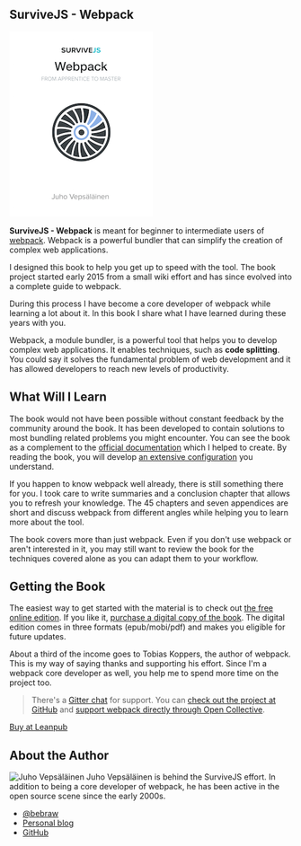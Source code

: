## SurviveJS - Webpack

<p>
  <img class='front-cover' src='/assets/img/webpack_title_page_small.png' width='255' height='329' />

  **SurviveJS - Webpack** is meant for beginner to intermediate users of [webpack](https://webpack.github.io/). Webpack is a powerful bundler that can simplify the creation of complex web applications.
</p>

I designed this book to help you get up to speed with the tool. The book project started early 2015 from a small wiki effort and has since evolved into a complete guide to webpack.

During this process I have become a core developer of webpack while learning a lot about it. In this book I share what I have learned during these years with you.

Webpack, a module bundler, is a powerful tool that helps you to develop complex web applications. It enables techniques, such as **code splitting**. You could say it solves the fundamental problem of web development and it has allowed developers to reach new levels of productivity.

## What Will I Learn

The book would not have been possible without constant feedback by the community around the book. It has been developed to contain solutions to most bundling related problems you might encounter. You can see the book as a complement to the [official documentation](https://webpack.js.org/) which I helped to create. By reading the book, you will develop [an extensive configuration](https://github.com/survivejs-demos/webpack-demo) you understand.

If you happen to know webpack well already, there is still something there for you. I took care to write summaries and a conclusion chapter that allows you to refresh your knowledge. The 45 chapters and seven appendices are short and discuss webpack from different angles while helping you to learn more about the tool.

The book covers more than just webpack. Even if you don't use webpack or aren't interested in it, you may still want to review the book for the techniques covered alone as you can adapt them to your workflow.

## Getting the Book

The easiest way to get started with the material is to check out [the free online edition](/webpack/foreword). If you like it, [purchase a digital copy of the book](https://leanpub.com/survivejs-webpack). The digital edition comes in three formats (epub/mobi/pdf) and makes you eligible for future updates.

About a third of the income goes to Tobias Koppers, the author of webpack. This is my way of saying thanks and supporting his effort. Since I'm a webpack core developer as well, you help me to spend more time on the project too.

> There's a [Gitter chat](https://gitter.im/survivejs/webpack) for support. You can [check out the project at GitHub](https://github.com/survivejs/webpack) and [support webpack directly through Open Collective](https://opencollective.com/webpack).

<p>
<a class='btn btn--normal btn--buy' href='https://leanpub.com/survivejs-webpack'>Buy at Leanpub</a>
</p>

## About the Author

<p>
<img src='https://www.gravatar.com/avatar/b26ec3c2769168c2cbc64cc3df9cdd9c?s=200' alt='Juho Vepsäläinen' class='author-photo' width='100' height='100' />
Juho Vepsäläinen is behind the SurviveJS effort. In addition to being a core developer of webpack, he has been active in the open source scene since the early 2000s.
</p>

* [@bebraw](https://twitter.com/bebraw)
* [Personal blog](http://nixtu.info)
* [GitHub](https://github.com/bebraw)
